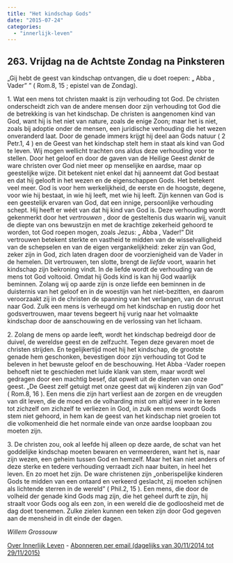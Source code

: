 ```yaml
---
title: "Het kindschap Gods"
date: "2015-07-24"
categories: 
  - "innerlijk-leven"
---
```


## 263\. Vrijdag na de Achtste Zondag na Pinksteren

„Gij hebt de geest van kindschap ontvangen, die u doet roepen: „ Abba , Vader” ” ( Rom.8, 15 ; epistel van de Zondag).

1\. Wat een mens tot christen maakt is zijn verhouding tot God. De christen onderscheidt zich van de andere mensen door zijn verhouding tot God die de betrekking is van het kindschap. De christen is aangenomen kind van God, want hij is het niet van nature, zoals de enige Zoon; maar het is niet, zoals bij adoptie onder de mensen, een juridische verhouding die het wezen onveranderd laat. Door de genade immers krijgt hij deel aan Gods natuur ( 2 Petr.1, 4 ) en de Geest van het kindschap stelt hem in staat als kind van God te leven. Wij mogen wellicht trachten ons aldus deze verhouding voor te stellen. Door het geloof en door de gaven van de Heilige Geest _denkt_ de ware christen over God niet meer op menselijke en aardse, maar op geestelijke wijze. Dit betekent niet enkel dat hij aanneemt dat God bestaat en dat hij gelooft in het wezen en de eigenschappen Gods. Het betekent veel meer. God is voor hem werkelijkheid, de eerste en de hoogste, degene, voor wie hij bestaat, in wie hij leeft, met wie hij leeft. Zijn kennen van God is een geestelijk ervaren van God, dat een innige, persoonlijke verhouding schept. Hij heeft er wéét van dat hij kind van God is. Deze verhouding wordt gekenmerkt door het _vertrouwen_ , door de gesteltenis dus waarin wij, vanuit de diepte van ons bewustzijn en met de krachtige zekerheid gehoord te worden, tot God roepen mogen, zoals Jezus: „ Abba , Vader!” Dit vertrouwen betekent sterkte en vastheid te midden van de wisselvalligheid van de schepselen en van de eigen vergankelijkheid: zeker zijn van God, zeker zijn in God, zich laten dragen door de voorzienigheid van de Vader in de hemelen. Dit vertrouwen, ten slotte, brengt de _liefde_ voort, waarin het kindschap zijn bekroning vindt. In de liefde wordt de verhouding van de mens tot God voltooid. Omdat hij Gods kind is kan hij God waarlijk beminnen. Zolang wij op aarde zijn is onze liefde een beminnen in de duisternis van het geloof en in de woestijn van het niet-bezitten, en daarom veroorzaakt zij in de christen de spanning van het verlangen, van de onrust naar God. Zulk een mens is verheugd om het kindschap en rustig door het godsvertrouwen, maar tevens begeert hij vurig naar het volmaakte kindschap door de aanschouwing en de verlossing van het lichaam.

2\. Zolang de mens op aarde leeft, wordt het kindschap bedreigd door de duivel, de wereldse geest en de zelfzucht. Tegen deze gevaren moet de christen strijden. En tegelijkertijd moet hij het kindschap, de grootste genade hem geschonken, bevestigen door zijn verhouding tot God te beleven in het bewuste geloof en de beschouwing. Het Abba -Vader roepen behoeft niet te geschieden met luide klank van stem, maar wordt wel gedragen door een machtig besef, dat opwelt uit de diepten van onze geest. „De Geest zelf getuigt met onze geest dat wij kinderen zijn van God” ( Rom.8, 16 ). Een mens die zijn hart verliest aan de zorgen en de vreugden van dit leven, die de moed en de volharding mist om altijd weer in te keren tot zichzelf om zichzelf te verliezen in God, in zulk een mens wordt Gods stem niet gehoord, in hem kan de geest van het kindschap niet groeien tot die volkomenheid die het normale einde van onze aardse loopbaan zou moeten zijn.

3\. De christen zou, ook al leefde hij alleen op deze aarde, de schat van het goddelijke kindschap moeten bewaren en vermeerderen, want het is, naar zijn wezen, een geheim tussen God en hemzelf. Maar het kan niet anders of deze sterke en tedere verhouding verraadt zich naar buiten, in heel het leven. En zo moet het zijn. De ware christenen zijn „onberispelijke kinderen Gods te midden van een ontaard en verkeerd geslacht, zij moeten schijnen als lichtende sterren in de wereld” ( Phil.2, 15 ). Een mens, die door de volheid der genade kind Gods mag zijn, die het geheel durft te zijn, hij straalt voor Gods oog als een zon, in een wereld die de godloosheid met de dag doet toenemen. Zulke zielen kunnen een teken zijn door God gegeven aan de mensheid in dit einde der dagen.

_Willem Grossouw_

[Over Innerlijk Leven](http://www.gelovenleren.net/2014/11/27/een-jaar-lang-innerlijk-leven-op-geloven-leren/) - [Abonneren per email (dagelijks van 30/11/2014 tot 29/11/2015)](http://eepurl.com/9P3DT)
